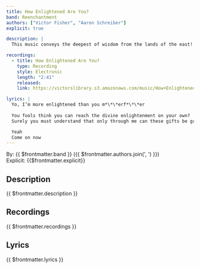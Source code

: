 ```yaml
---
title: How Enlightened Are You?
band: Reenchantment
authors: ["Victor Fisher", "Aaron Schreiber"]
explicit: true

description: |
  This music conveys the deepest of wisdom from the lands of the east!

recordings:
  - title: How Enlightened Are You?
    type: Recording
    style: Electronic
    length: "2:41"
    released: 
    link: https://victorslibrary.s3.amazonaws.com/music/How+Enlightened+Are+You/How+Enlightened+Are+You.mp3

lyrics: |
  Yo, I’m more enlightened than you m*\*\*erf*\*\*er
  
  You fools think you can reach the divine enlightenment on your own?
  Surely you must understand that only through me can these gifts be granted to you

  Yeah
  Come on now
---
```


By: {{ $frontmatter.band }} ({{ $frontmatter.authors.join(', ') }})  
Explicit: {{$frontmatter.explicit}}

## Description

<vue-markdown>{{ $frontmatter.description }}</vue-markdown>

## Recordings

{{ $frontmatter.recordings }}

## Lyrics

<vue-markdown>{{ $frontmatter.lyrics }}</vue-markdown>
